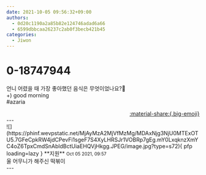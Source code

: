 ```yaml
---
date: 2021-10-05 09:56:32+09:00
authors:
  - 0d20c1190a2a85b82e124746adad6a66
  - 6599dbbcaa26237c2ab0f3becb421b45
categories:
  - Jiwon
---
```


# 0-18747944

<div class="post-container" markdown="1">
<div class="content-container md-sidebar__scrollwrap" markdown="1">

언니 어렸을 때 가장 좋아했던 음식은 무엇이었나요?🍱<br>+) good morning<br>\#azaria<br>

</div>
</div>

<div style="text-align: right;" markdown="1">
<a href="https://weverse.io/fromis9/fanpost/0-18747944" style="text-align: right;">:material-share:{.big-emoji}</a>
</div>
---

<div class="comments-container md-sidebar__scrollwrap" markdown="1">
<div class="comment" markdown="1">
<div class='id-container' markdown="1">
![](https://phinf.wevpstatic.net/MjAyMzA2MjVfMzMg/MDAxNjg3NjU0MTExOTU5.7GFeCpkRW4jdCPevFi1sgeF7S4XyLHRSJr1VOBRp7gEg.mY0LxqknzXmYC4oZ6TpxCmdSnAbldBctUiaEHQVjHkgg.JPEG/image.jpg?type=s72){ pfp loading=lazy }
**<span class="artist">지원</span>** <small>Oct 05 2021, 09:57</small><br>
</div>
<div class='comment-body' markdown="1">
울 어무니가 해주신 떡볶이
</div>
</div>
</div>
---
